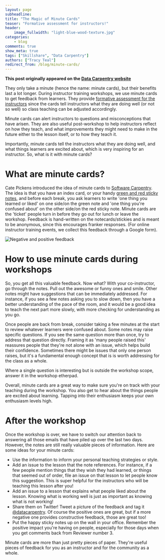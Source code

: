 ```yaml
---
layout: page
subheadline:
title: "The Magic of Minute Cards"
teaser: "Formative assessment for instructors!"
header:
    image_fullwidth: "light-blue-wood-texture.jpg"
categories:
    - blog
comments: true
show_meta: true
tags: ["Skillshare", "Data Carpentry"]
authors: ["Tracy Teal"]
redirect_from: /blog/minute-cards/
--- 
```


**This post originally appeared on the [Data Carpentry website](https://datacarpentry.org)**

They only take a minute (hence the name: minute cards), but their benefits last a lot longer.
During instructor training workshops, we use minute cards to get feedback from learners.
They provide [formative assessment for the instructors](http://swcarpentry.github.io/instructor-training/15-practices/) since
the cards tell instructors what they are doing well (or not so well) so class teaching can be adjusted accordingly.

Minute cards can alert instructors to questions and misconceptions that have arisen. They are also useful post-workshop to help
instructors reflect on how they teach, and what improvements they might need to make in the future either to the lesson itself, or to how they teach it.

Importantly, minute cards tell the instructors what they are doing well, and what things learners are excited about,
which is very inspiring for an instructor. So, what is it with minute cards?

# What are minute cards?

Cate Pickens introduced the idea of minute cards to [Software Carpentry](https://software-carpentry.org/). The idea is that you have an index card, or your
handy [green and red sticky notes](http://www.datacarpentry.org/blog/formative-assessment/), and before each break,
you ask learners to write 'one thing you learned or liked' on one side/on the green note and 'one thing you're confused about' on the other side/on the red sticky note. Minute cards are the 'ticket' people turn in before
they go out for lunch or leave the workshop. Feedback is hand-written on the notecards/stickies and is meant to be anonymous, since this encourages franker responses.
(For online instructor training events, we
collect this feedback through a Google form).

![Negative and positive feedback](/images/stickynote.jpg "Minute cards")

# How to use minute cards during workshops

So, you get all this valuable feedback. Now what? With your co-instructor, go through the notes. Pull out the awesome or funny ones and smile.
Other notes might have suggestions that can be immediately addressed. For instance, if you see a few notes asking you to slow down, then you have a better
understanding of the pace of the room, and it would be a good idea to teach the next part more slowly, with more checking for understanding as you go.

Once people are back from break, consider taking a few minutes at the start to review whatever learners were confused about.
Some notes may raise specific questions. If you see the same question more than once, try to address that question directly.
Framing it as 'many people raised this' reassures people that they're not alone with an issue, which helps build their confidence.
Sometimes there might be issues that only one person raises, but it's a fundamental enough concept that is is worth
addressing for the class as a whole.

Where a single question is interesting but is outside the workshop scope, answer it in the workshop etherpad.

Overall, minute cards are a great way to make sure you're on track with your teaching during the workshop.
You also get to hear about the things people are excited about learning. Tapping into their enthusiasm keeps your own enthusiasm levels high.

# After the workshop

Once the workshop is over, we have to switch our attention back to answering all those emails that have piled up over the last two days.
However, the notes are still really valuable pieces of information. Here are some ideas for your minute cards:

- Use the information to inform your personal teaching strategies or style. 	 	
- Add an issue to the lesson that the note references. For instance, if a few people mention things that they wish they had learned, or
things that seemed out of order, file an issue on that lesson to let people know this suggestion.
This is super helpful for the instructors who will be teaching this lesson after you!
- Add an issue to a lesson that explains what people liked about the lesson. Knowing what is working well is just as important as knowing what is not working!
- Share them on Twitter! Tweet a picture of the feedback and tag it [@datacarpentry](https://twitter.com/datacarpentry). Of course the positive ones are great,
but if a more negative one provides constructive feedback, those are great too! 	
- Put the happy sticky notes up on the wall in your office. Remember the positive impact you're having on people, especially for those days when
you get comments back from Reviewer number 3.

Minute cards are more than just pretty pieces of paper. They're useful pieces of feedback for you as an instructor and for the community as a whole.
